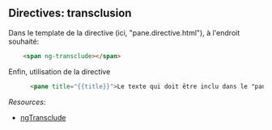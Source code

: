## Directives: transclusion

Dans le template de la directive (ici, "pane.directive.html"), à l'endroit souhaité: 

``` html
    <span ng-transclude></span>
``` 

Enfin, utilisation de la directive

``` html
      <pane title="{{title}}">Le texte qui doit être inclu dans le "pane"</pane>
```

*Resources*: 

* [ngTransclude](https://code.angularjs.org/1.4.7/docs/api/ng/directive/ngTransclude)
